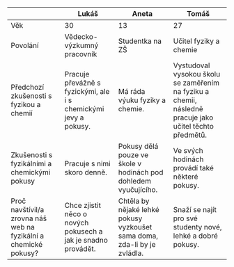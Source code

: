 |          | Lukáš                      | Aneta            | Tomáš                  |
|----------|----------------------------|------------------|------------------------|
| Věk      | 30                         | 13               | 27                     |
| Povolání | Vědecko-výzkumný pracovník | Studentka na ZŠ  | Učitel fyziky a chemie |
| Předchozí zkušenosti s fyzikou a chemií | Pracuje převážně s fyzickými, ale i s chemickými jevy a pokusy. | Má ráda výuku fyziky a chemie. | Vystudoval vysokou školu se zaměřením na fyziku a chemii, následně pracuje jako učitel těchto předmětů. |
| Zkušenosti s fyzikálními a chemickými pokusy | Pracuje s nimi skoro denně. | Pokusy dělá pouze ve škole v hodinách pod dohledem vyučujícího. | Ve svých hodinách provádí také některé pokusy. |
| Proč navštívil/a zrovna náš web na fyzikální a chemické pokusy? | Chce zjistit něco o nových pokusech a jak je snadno provádět. | Chtěla by nějaké lehké pokusy vyzkoušet sama doma, zda-li by je zvládla. | Snaží se najít pro své studenty nové, lehké a dobré pokusy. |
